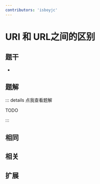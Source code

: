 ```yaml
---
contributors: 'isboyjc'
---
```


# URI 和 URL之间的区别


## 题干

- 



## 题解

::: details 点我查看题解

  TODO

:::



## 相同


## 相关


## 扩展


